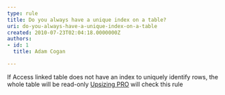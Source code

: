 ```yaml
---
type: rule
title: Do you always have a unique index on a table?
uri: do-you-always-have-a-unique-index-on-a-table
created: 2010-07-23T02:04:18.0000000Z
authors:
- id: 1
  title: Adam Cogan

---
```



If Access linked table does not have an index to uniquely identify rows, the whole table will be read-only
[Upsizing PRO](http&#58;//www.ssw.com.au/ssw/UpsizingPRO) will check this rule 

